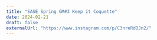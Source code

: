 ```yaml
---
title: "SASE Spring GM#3 Keep it Coquette"
date: 2024-02-21
draft: false
externalUrl: "https://www.instagram.com/p/C3nreRdOJn2/"
---
```

